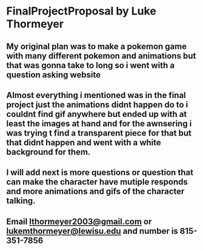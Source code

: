# FinalProjectProposal by Luke Thormeyer
## My original plan was to make a pokemon game with many different pokemon and animations but that was gonna take to long so i went with a question asking website
## Almost everything i mentioned was in the final project just the animations didnt happen do to i couldnt find gif anywhere but ended up with at least the images at hand and for the awnsering i was trying t find a transparent piece for that but that didnt happen and went with a white background for them.
## I will add next is more questions or question that can make the character have mutiple responds and more animations and gifs of the character talking.
## Email lthormeyer2003@gmail.com or lukemthormeyer@lewisu.edu and number is 815-351-7856
